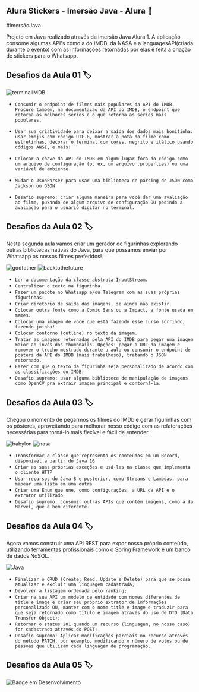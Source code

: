 ## Alura Stickers - Imersão Java - Alura 🤖
#ImersãoJava

Projeto em Java realizado através da imersão Java Alura 1. A aplicação consome algumas API's como a do IMDB, da NASA e a languagesAPI(criada durante o evento) com as informações retornadas por elas é feita a criação de stickers para o Whatsapp.

## Desafios da Aula 01 🏷️

![terminalIMDB](https://user-images.githubusercontent.com/83513696/226100492-33941975-fd19-48ad-a0c9-fc6d2369024e.png)


- `Consumir o endpoint de filmes mais populares da API do IMDB. Procure também, na documentação da API do IMDB, o endpoint que retorna as melhores séries e o que retorna as séries mais populares.`

- `Usar sua criatividade para deixar a saída dos dados mais bonitinha: usar emojis com código UTF-8, mostrar a nota do filme como estrelinhas, decorar o terminal com cores, negrito e itálico usando códigos ANSI, e mais!`

- `Colocar a chave da API do IMDB em algum lugar fora do código como um arquivo de configuração (p. ex, um arquivo .properties) ou uma variável de ambiente`

- `Mudar o JsonParser para usar uma biblioteca de parsing de JSON como Jackson ou GSON`

- `Desafio supremo: criar alguma maneira para você dar uma avaliação ao filme, puxando de algum arquivo de configuração OU pedindo a avaliação para o usuário digitar no terminal.`

##  Desafios da Aula 02 🏷️

Nesta segunda aula vamos criar um gerador de figurinhas explorando outras bibliotecas nativas do Java, para que possamos enviar por Whatsapp os nossos filmes preferidos!

![godfather](https://user-images.githubusercontent.com/83513696/225489837-6b8756b3-b1ed-4e21-afb2-f584e55e0eae.png)
![backtothefuture](https://user-images.githubusercontent.com/83513696/225490283-36c7719e-7249-4fc0-8609-88e2d2d668b8.png)

- `Ler a documentação da classe abstrata InputStream.`
- `Centralizar o texto na figurinha.`
- `Fazer um pacote no Whatsapp e/ou Telegram com as suas próprias figurinhas!`
- `Criar diretório de saída das imagens, se ainda não existir.`
- `Colocar outra fonte como a Comic Sans ou a Impact, a fonte usada em memes.`
- `Colocar uma imagem de você que está fazendo esse curso sorrindo, fazendo joinha!`
- `Colocar contorno (outline) no texto da imagem.`
- `Tratar as imagens retornadas pela API do IMDB para pegar uma imagem maior ao invés dos thumbnails. Opções: pegar a URL da imagem e remover o trecho mostrado durante a aula ou consumir o endpoint de posters da API do IMDB (mais trabalhoso), tratando o JSON retornado.`
- `Fazer com que o texto da figurinha seja personalizado de acordo com as classificações do IMDB.`
- `Desafio supremo: usar alguma biblioteca de manipulação de imagens como OpenCV pra extrair imagem principal e contorná-la.`

##  Desafios da Aula 03 🏷️

Chegou o momento de pegarmos os filmes do IMDb e gerar figurinhas com os pôsteres, aproveitando para melhorar nosso código com as refatorações necessárias para torná-lo mais flexível e fácil de entender.

![babylon](https://user-images.githubusercontent.com/83513696/228370908-8b8db079-49cb-47c3-803a-a2ff4a265770.png)
![nasa](https://user-images.githubusercontent.com/83513696/228371024-054a8f7c-7811-4266-ab50-7d8cedf8c2e3.png)


- `Transformar a classe que representa os conteúdos em um Record, disponível a partir do Java 16`
- `Criar as suas próprias exceções e usá-las na classe que implementa o cliente HTTP`
- `Usar recursos do Java 8 e posterior, como Streams e Lambdas, para mapear uma lista em uma outra`
- `Criar uma Enum que une, como configurações, a URL da API e o extrator utilizado`
- `Desafio supremo: consumir outras APIs que contém imagens, como a da Marvel, que é bem diferente.`

##  Desafios da Aula 04 🏷️

Agora vamos construir uma API REST para expor nosso próprio conteúdo, utilizando ferramentas profissionais como o Spring Framework e um banco de dados NoSQL.

![Java](https://user-images.githubusercontent.com/83513696/228371371-13896fd3-43ea-4983-90e9-3e07d1b8c617.png)

- `Finalizar o CRUD (Create, Read, Update e Delete) para que se possa atualizar e excluir uma linguagem cadastrada;`
- `Devolver a listagem ordenada pelo ranking;`
- `Criar na sua API um modelo de entidade com nomes diferentes de title e image e criar seu próprio extrator de informações personalizado OU, manter com o nome title e image e traduzir para que seja retornado como título e imagem através do uso de DTO (Data Transfer Object);`
- `Retornar o status 201 quando um recurso (linguagem, no nosso caso) for cadastrado através do POST;`
- `Desafio supremo: Aplicar modificações parciais no recurso através do método PATCH, por exemplo, modificando o número de votos ou de pessoas que utilizam cada linguagem de programação.`

##  Desafios da Aula 05 🏷️
![Badge em Desenvolvimento](http://img.shields.io/static/v1?label=STATUS&message=EM%20DESENVOLVIMENTO&color=GREEN&style=for-the-badge)

